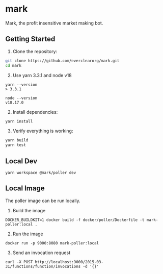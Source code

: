 # mark

Mark, the profit insensitive market making bot.

## Getting Started

1. Clone the repository:

```sh
git clone https://github.com/everclearorg/mark.git
cd mark
```

2. Use yarn 3.3.1 and node v18

```
yarn --version
> 3.3.1
```

```
node --version
v18.17.0
```

2. Install dependencies:

```sh
yarn install
```

3. Verify everything is working:

```sh
yarn build
yarn test
```

## Local Dev

```
yarn workspace @mark/poller dev
```

## Local Image

The poller image can be run locally.

1. Build the image
```
DOCKER_BUILDKIT=1 docker build -f docker/poller/Dockerfile -t mark-poller:local .
```

2. Run the image 
```
docker run -p 9000:8080 mark-poller:local
```

3. Send an invocation request
```
curl -X POST http://localhost:9000/2015-03-31/functions/function/invocations -d '{}'
```
